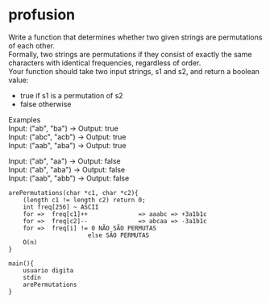 # profusion


Write a function that determines whether two given strings are permutations of each other.  
Formally, two strings are permutations if they consist of exactly the same characters with identical frequencies, regardless of order.  
Your function should take two input strings, s1 and s2, and return a boolean value:  
- true if s1 is a permutation of s2  
- false otherwise  

Examples  
Input: ("ab", "ba") → Output: true  
Input: ("abc", "acb") → Output: true  
Input: ("aab", "aba") → Output: true  

Input: ("ab", "aa") → Output: false  
Input: ("ab", "aba") → Output: false  
Input: ("aab", "abb") → Output: false  

```
arePermutations(char *c1, char *c2){  
	(length c1 != length c2) return 0;  
	int freq[256] ~ ASCII
	for =>  freq[c1]++              => aaabc => +3a1b1c
	for =>  freq[c2]--			    => abcaa => -3a1b1c
	for =>  freq[i] != 0 NÃO SÃO PERMUTAS
                      else SÃO PERMUTAS
    O(n)
}

main(){
	usuario digita
    stdin
    arePermutations
}

```